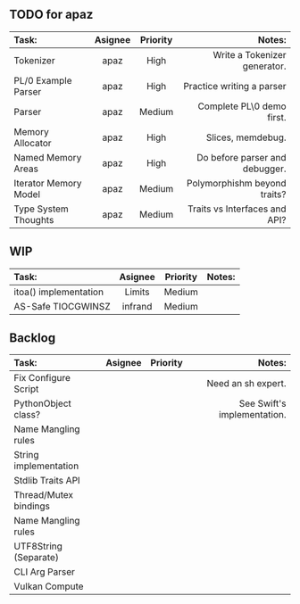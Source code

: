 

## TODO for apaz
| Task:                 | Asignee | Priority | Notes:                         |
| :-------------------- | :-----: | :------: | -----------------------------: |
| Tokenizer             | apaz    | High     | Write a Tokenizer generator.   |
| PL/0 Example Parser   | apaz    | High     | Practice writing a parser      |
| Parser                | apaz    | Medium   | Complete PL\0 demo first.      |
| Memory Allocator      | apaz    | High     | Slices, memdebug.              |
| Named Memory Areas    | apaz    | High     | Do before parser and debugger. |
| Iterator Memory Model | apaz    | Medium   | Polymorphishm beyond traits?   |
| Type System Thoughts  | apaz    | Medium   | Traits vs Interfaces and API?  |


## WIP
| Task:                 | Asignee | Priority | Notes:                         |
| :-------------------- | :-----: | :------: | -----------------------------: |
| itoa() implementation | Limits  | Medium   |                                |
| AS-Safe TIOCGWINSZ    | infrand | Medium   |                                |


## Backlog
| Task:                 | Asignee | Priority | Notes:                         |
| :-------------------- | :-----: | :------: | -----------------------------: |
| Fix Configure Script  |         |          | Need an sh expert.             |
| PythonObject class?   |         |          | See Swift's implementation.    |
| Name Mangling rules   |         |          |                                |
| String implementation |         |          |                                |
| Stdlib Traits API     |         |          |                                |
| Thread/Mutex bindings |         |          |                                |
| Name Mangling rules   |         |          |                                |
| UTF8String (Separate) |         |          |                                |
| CLI Arg Parser        |         |          |                                |
| Vulkan Compute        |         |          |                                |
